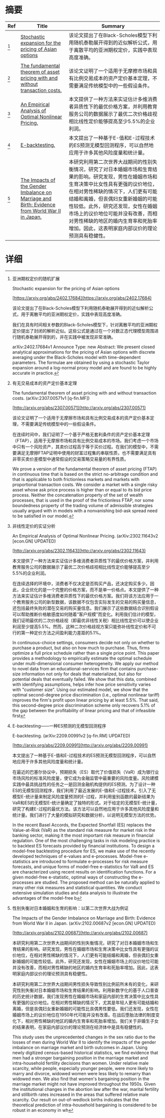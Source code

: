 # 摘要

| Ref | Title | Summary |
| --- | --- | --- |
| [^1] | [Stochastic expansion for the pricing of Asian options](https://arxiv.org/abs/2402.17684) | 该论文提出了在Black-Scholes模型下利用随机泰勒展开得到的近似解析公式，用于离散平均的亚洲期权定价，实践中表现高度准确。 |
| [^2] | [The fundamental theorem of asset pricing with and without transaction costs.](http://arxiv.org/abs/2307.00571) | 该论文证明了一个适用于无摩擦市场和具有比例交易成本的资产定价基本定理，不需要满足传统模型中的一些假设条件。 |
| [^3] | [An Empirical Analysis of Optimal Nonlinear Pricing.](http://arxiv.org/abs/2302.11643) | 本文提供了一种方法来实证估计多维消费者异质性下的最优价格方案，并利用教育服务公司的数据展示了最优二次价格歧视相比线性定价能够提高至少5.5%的企业利润。 |
| [^4] | [E-backtesting.](http://arxiv.org/abs/2209.00991) | 本文提出了一种基于E-值和E-过程技术的ES预测无模型回测程序，可以自然地应用于许多其他风险度量和统计量。 |
| [^5] | [The Impacts of the Gender Imbalance on Marriage and Birth: Evidence from World War II in Japan.](http://arxiv.org/abs/2102.00687) | 本研究利用第二次世界大战期间的性别失衡情况，研究了对日本婚姻市场和生育结果的影响。研究发现，男性在婚姻市场和生育决策中比女性具有更强的议价地位，在相对男性稀缺的情况下，人们更有可能结婚和离婚，但丧偶妇女重新婚姻的可能性较低。此外，研究还发现，女性在婚姻市场上的议价地位可能并没有改善，而相对男性稀缺的地区的婚内生育率和死胎率增加。因此，这表明家庭内部议价的理论预测具有稳健性。 |

# 详细

[^1]: 亚洲期权定价的随机扩展

    Stochastic expansion for the pricing of Asian options

    [https://arxiv.org/abs/2402.17684](https://arxiv.org/abs/2402.17684)

    该论文提出了在Black-Scholes模型下利用随机泰勒展开得到的近似解析公式，用于离散平均的亚洲期权定价，实践中表现高度准确。

    

    我们在具有时间相关参数的Black-Scholes模型下，针对离散平均的亚洲期权定价提出了封闭的解析近似。这些公式是通过在一个对数正态代理模型周围进行随机泰勒展开得到的，并在实践中被发现非常准确。

    arXiv:2402.17684v1 Announce Type: new  Abstract: We present closed analytical approximations for the pricing of Asian options with discrete averaging under the Black-Scholes model with time-dependent parameters. The formulae are obtained by using a stochastic Taylor expansion around a log-normal proxy model and are found to be highly accurate in practice.
    
[^2]: 有无交易成本的资产定价基本定理

    The fundamental theorem of asset pricing with and without transaction costs. (arXiv:2307.00571v1 [q-fin.MF])

    [http://arxiv.org/abs/2307.00571](http://arxiv.org/abs/2307.00571)

    该论文证明了一个适用于无摩擦市场和具有比例交易成本的资产定价基本定理，不需要满足传统模型中的一些假设条件。

    

    在连续时间中，我们证明了一个基于严格无套利条件的资产定价基本定理（FTAP），适用于无摩擦市场和具有比例交易成本的市场。我们考虑一个市场中只有一个风险资产，其卖价过程高于等于买价过程。在我们的模型中，不需要满足无摩擦FTAP证明中使用的财富过程集的串联性质，也不需要满足具有非零买卖价差模型中通常假设的交易策略交易量的有界性质。

    We prove a version of the fundamental theorem of asset pricing (FTAP) in continuous time that is based on the strict no-arbitrage condition and that is applicable to both frictionless markets and markets with proportional transaction costs. We consider a market with a single risky asset whose ask price process is higher than or equal to its bid price process. Neither the concatenation property of the set of wealth processes, that is used in the proof of the frictionless FTAP, nor some boundedness property of the trading volume of admissible strategies usually argued with in models with a nonvanishing bid-ask spread need to be satisfied in our model.
    
[^3]: 非线性定价的实证分析

    An Empirical Analysis of Optimal Nonlinear Pricing. (arXiv:2302.11643v2 [econ.GN] UPDATED)

    [http://arxiv.org/abs/2302.11643](http://arxiv.org/abs/2302.11643)

    本文提供了一种方法来实证估计多维消费者异质性下的最优价格方案，并利用教育服务公司的数据展示了最优二次价格歧视相比线性定价能够提高至少5.5%的企业利润。

    

    在连续选择的环境中，消费者不仅决定是否购买产品，还决定购买多少。因此，企业优化的是一个完整的价格方案，而不是单一价格点。本文提供了一种方法来实证估计多维消费者异质性下的最优价格方案。我们将该方法应用于一个教育服务公司的新型数据，该数据不仅包含实际发生的交易的购买量信息，还包括最终失败的潜在交易的购买量信息。我们展示了这些数据结合识别假设可以帮助推断价格敏感度如何随着“客户规模”而变化。利用我们估计的模型，我们证明最优的二次价格歧视（即最优非线性关税）相比线性定价可以使企业利润至少提高5.5%。然而，这种二次价格歧视方案只能弥补线性定价和不可行的第一种定价方法之间盈利能力差距的5.1%。

    In continuous-choice settings, consumers decide not only on whether to purchase a product, but also on how much to purchase. Thus, firms optimize a full price schedule rather than a single price point. This paper provides a methodology to empirically estimate the optimal schedule under multi-dimensional consumer heterogeneity. We apply our method to novel data from an educational-services firm that contains purchase-size information not only for deals that materialized, but also for potential deals that eventually failed. We show that this data, combined with identifying assumptions, helps infer how price sensitivity varies with "customer size". Using our estimated model, we show that the optimal second-degree price discrimination (i.e., optimal nonlinear tariff) improves the firm's profit upon linear pricing by at least 5.5%. That said, this second-degree price discrimination scheme only recovers 5.1% of the gap between the profitability of linear pricing and that of infeasible first 
    
[^4]: E-backtesting——一种ES预测的无模型回测程序

    E-backtesting. (arXiv:2209.00991v2 [q-fin.RM] UPDATED)

    [http://arxiv.org/abs/2209.00991](http://arxiv.org/abs/2209.00991)

    本文提出了一种基于E-值和E-过程技术的ES预测无模型回测程序，可以自然地应用于许多其他风险度量和统计量。

    

    在最近的巴塞尔协议中，预期损失（ES）取代了价值损失（VaR）成为银行业市场风险的标准风险度量，使它成为金融监管中最重要的风险度量。风险建模实践中最具挑战性的任务之一是回测金融机构提供的ES预测。为了设计一种ES的无模型回测程序，我们利用了最近发展的E-值和E-过程技术。引入了无模型E-统计量来制定风险度量预测的E-过程，并利用鉴别函数的最新结果为VaR和ES的无模型E-统计量确定了独特的形式。对于给定的无模型E-统计量，研究了构建E-过程的最优方法。该方法可以自然地应用于许多其他风险度量和统计量。我们进行了大量的模拟研究和数据分析，以说明无模型方法的优势。

    In the recent Basel Accords, the Expected Shortfall (ES) replaces the Value-at-Risk (VaR) as the standard risk measure for market risk in the banking sector, making it the most important risk measure in financial regulation. One of the most challenging tasks in risk modeling practice is to backtest ES forecasts provided by financial institutions. To design a model-free backtesting procedure for ES, we make use of the recently developed techniques of e-values and e-processes. Model-free e-statistics are introduced to formulate e-processes for risk measure forecasts, and unique forms of model-free e-statistics for VaR and ES are characterized using recent results on identification functions. For a given model-free e-statistic, optimal ways of constructing the e-processes are studied. The proposed method can be naturally applied to many other risk measures and statistical quantities. We conduct extensive simulation studies and data analysis to illustrate the advantages of the model-free b
    
[^5]: 性别失衡对日本婚姻和生育的影响：以第二次世界大战为例证

    The Impacts of the Gender Imbalance on Marriage and Birth: Evidence from World War II in Japan. (arXiv:2102.00687v2 [econ.GN] UPDATED)

    [http://arxiv.org/abs/2102.00687](http://arxiv.org/abs/2102.00687)

    本研究利用第二次世界大战期间的性别失衡情况，研究了对日本婚姻市场和生育结果的影响。研究发现，男性在婚姻市场和生育决策中比女性具有更强的议价地位，在相对男性稀缺的情况下，人们更有可能结婚和离婚，但丧偶妇女重新婚姻的可能性较低。此外，研究还发现，女性在婚姻市场上的议价地位可能并没有改善，而相对男性稀缺的地区的婚内生育率和死胎率增加。因此，这表明家庭内部议价的理论预测具有稳健性。

    

    本研究利用第二次世界大战期间男性损失导致性别比例前所未有的变化，来研究性别失衡对日本婚姻市场和生育结果的影响。利用新数字化的基于人口普查的历史统计数据，我们发现男性在婚姻市场和家庭内部的生育决策中比女性具有更强的议价地位。在相对男性稀缺的情况下，尤其是年轻人更有可能结婚和离婚，但是丧偶妇女重新婚姻的可能性比丧偶男性要低。我们还发现，女性在婚姻市场上的议价地位在1950年代可能并没有改善。在战后堕胎法律的制度变化下，相对男性稀缺的地区的婚内生育率和死胎率增加。我们关于非婚生子女的结果表明，在家庭内部议价的理论预测在经济体中是具有稳健性的。

    This study uses the unprecedented changes in the sex ratio due to the losses of men during World War II to identify the impacts of the gender imbalance on marriage market and birth outcomes in Japan. Using newly digitized census-based historical statistics, we find evidence that men had a stronger bargaining position in the marriage market and intra-household fertility decisions than women. Under relative male scarcity, while people, especially younger people, were more likely to marry and divorce, widowed women were less likely to remarry than widowed men. We also find that women's bargaining position in the marriage market might not have improved throughout the 1950s. Given the institutional changes in the abortion law after the war, marital fertility and stillbirth rates increased in the areas that suffered relative male scarcity. Our result on out-of-wedlock births indicates that the theoretical prediction of intra-household bargaining is considered to be robust in an economy in wh
    

